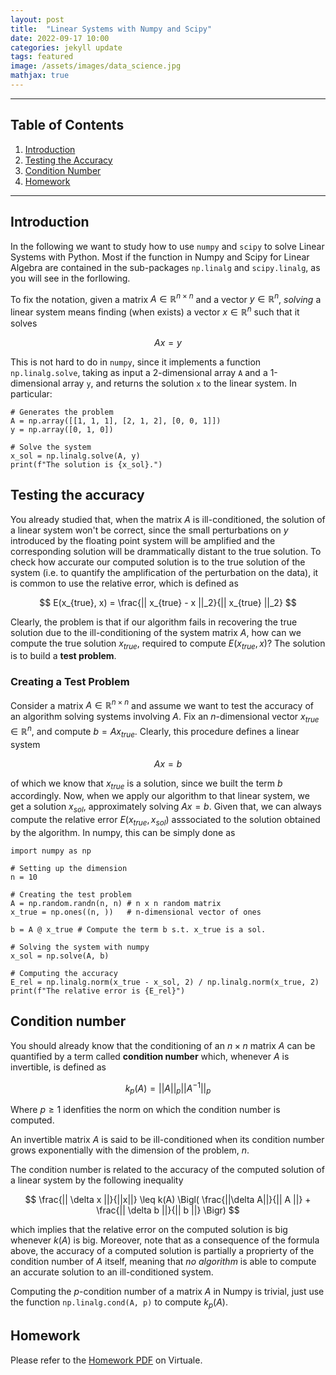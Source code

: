 ```yaml
---
layout: post
title:  "Linear Systems with Numpy and Scipy"
date: 2022-09-17 10:00
categories: jekyll update
tags: featured
image: /assets/images/data_science.jpg
mathjax: true
---
```


---
## Table of Contents
1. [Introduction](#introduction)
2. [Testing the Accuracy](#testing-the-accuracy)
3. [Condition Number](#condition-number)
4. [Homework](#homework)

---

## Introduction
In the following we want to study how to use `numpy` and `scipy` to solve Linear Systems with Python. Most if the function in Numpy and Scipy for Linear Algebra are contained in the sub-packages `np.linalg` and `scipy.linalg`, as you will see in the forllowing.

To fix the notation, given a matrix $A \in \mathbb{R}^{n \times n}$ and a vector $y \in \mathbb{R}^n$, *solving* a linear system means finding (when exists) a vector $x \in \mathbb{R}^n$ such that it solves

$$
    Ax = y
$$

This is not hard to do in `numpy`, since it implements a function `np.linalg.solve`, taking as input a 2-dimensional array `A` and a 1-dimensional array `y`, and returns the solution `x` to the linear system. In particular:

```
# Generates the problem
A = np.array([[1, 1, 1], [2, 1, 2], [0, 0, 1]])
y = np.array([0, 1, 0])

# Solve the system
x_sol = np.linalg.solve(A, y)
print(f"The solution is {x_sol}.")
```

## Testing the accuracy
You already studied that, when the matrix $A$ is ill-conditioned, the solution of a linear system won't be correct, since the small perturbations on $y$ introduced by the floating point system will be amplified and the corresponding solution will be drammatically distant to the true solution. To check how accurate our computed solution is to the true solution of the system (i.e. to quantify the amplification of the perturbation on the data), it is common to use the relative error, which is defined as

$$
    E(x_{true}, x) = \frac{|| x_{true} - x ||_2}{|| x_{true} ||_2}
$$

Clearly, the problem is that if our algorithm fails in recovering the true solution due to the ill-conditioning of the system matrix $A$, how can we compute the true solution $x_{true}$, required to compute $E(x_{true}, x)$? The solution is to build a **test problem**.

### Creating a Test Problem
Consider a matrix $A \in \mathbb{R}^{n \times n}$ and assume we want to test the accuracy of an algorithm solving systems involving $A$. Fix an $n$-dimensional vector $x_{true} \in \mathbb{R}^n$, and compute $b = Ax_{true}$. Clearly, this procedure defines a linear system

$$
    Ax = b
$$

of which we know that $x_{true}$ is a solution, since we built the term $b$ accordingly. Now, when we apply our algorithm to that linear system, we get a solution $x_{sol}$, approximately solving $Ax = b$. Given that, we can always compute the relative error $E(x_{true}, x_{sol})$ asssociated to the solution obtained by the algorithm. In numpy, this can be simply done as

```
import numpy as np

# Setting up the dimension
n = 10

# Creating the test problem
A = np.random.randn(n, n) # n x n random matrix
x_true = np.ones((n, ))   # n-dimensional vector of ones

b = A @ x_true # Compute the term b s.t. x_true is a sol.

# Solving the system with numpy
x_sol = np.solve(A, b)

# Computing the accuracy
E_rel = np.linalg.norm(x_true - x_sol, 2) / np.linalg.norm(x_true, 2)
print(f"The relative error is {E_rel}")
```

## Condition number
You should already know that the conditioning of an $n \times n$ matrix $A$ can be quantified by a term called **condition number** which, whenever $A$ is invertible, is defined as

$$
    k_p(A) = ||A||_p || A^{-1} ||_p
$$

Where $p \geq 1$ idenfities the norm on which the condition number is computed. 

An invertible matrix $A$ is said to be ill-conditioned when its condition number grows exponentially with the dimension of the problem, $n$.

The condition number is related to the accuracy of the computed solution of a linear system by the following inequality

$$
    \frac{|| \delta x ||}{||x||} \leq k(A) \Bigl( \frac{||\delta A||}{|| A ||} + \frac{|| \delta b ||}{|| b ||} \Bigr)
$$

which implies that the relative error on the computed solution is big whenever $k(A)$ is big. Moreover, note that as a consequence of the formula above, the accuracy of a computed solution is partially a proprierty of the condition number of $A$ itself, meaning that _no algorithm_ is able to compute an accurate solution to an ill-conditioned system.

Computing the $p$-condition number of a matrix $A$ in Numpy is trivial, just use the function `np.linalg.cond(A, p)` to compute $k_p(A)$.


## Homework
Please refer to the [Homework PDF](https://virtuale.unibo.it/pluginfile.php/1364076/mod_resource/content/1/homework1.pdf) on Virtuale.